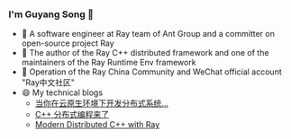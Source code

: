 ### I'm Guyang Song 👋

<!--
**SongGuyang/SongGuyang** is a ✨ _special_ ✨ repository because its `README.md` (this file) appears on your GitHub profile.

Here are some ideas to get you started:

- 🔭 I’m currently working on ...
- 🌱 I’m currently learning ...
- 👯 I’m looking to collaborate on ...
- 🤔 I’m looking for help with ...
- 💬 Ask me about ...
- 📫 How to reach me: ...
- 😄 Pronouns: ...
- ⚡ Fun fact: ...
[![我的 GitHub 数据](https://github-readme-stats.vercel.app/api?username=SongGuyang)]()
-->

- 🔭 A software engineer at Ray team of Ant Group and a committer on open-source project Ray
- 👯 The author of the Ray C++ distributed framework and one of the maintainers of the Ray Runtime Env framework
- 💬 Operation of the Ray China Community and WeChat official account "Ray中文社区"
- 😄 My technical blogs
   * [当你在云原生环境下开发分布式系统...](https://mp.weixin.qq.com/s/KbNmKAGuNhbLxptG7O83Pw)
   * [C++ 分布式编程来了](https://mp.weixin.qq.com/s/eU4hL3OFv4fj-cOrbdywbw)
   * [Modern Distributed C++ with Ray](https://www.anyscale.com/blog/modern-distributed-c-with-ray)
